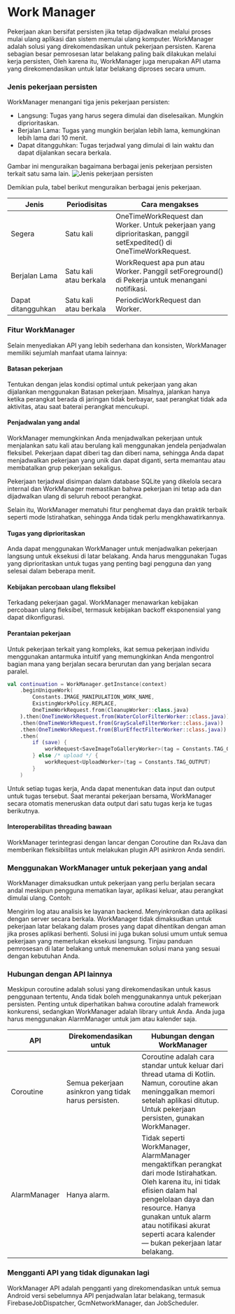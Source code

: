 # Work Manager

Pekerjaan akan bersifat persisten jika tetap dijadwalkan melalui proses mulai ulang aplikasi dan sistem memulai ulang komputer. WorkManager adalah solusi yang direkomendasikan untuk pekerjaan persisten. Karena sebagian besar pemrosesan latar belakang paling baik dilakukan melalui kerja persisten, Oleh karena itu, WorkManager juga merupakan API utama yang direkomendasikan untuk latar belakang diproses secara umum.

### Jenis pekerjaan persisten
WorkManager menangani tiga jenis pekerjaan persisten:

- Langsung: Tugas yang harus segera dimulai dan diselesaikan. Mungkin diprioritaskan.
- Berjalan Lama: Tugas yang mungkin berjalan lebih lama, kemungkinan lebih lama dari 10 menit.
- Dapat ditangguhkan: Tugas terjadwal yang dimulai di lain waktu dan dapat dijalankan secara berkala.

Gambar ini menguraikan bagaimana berbagai jenis pekerjaan persisten terkait satu sama lain.
![Jenis pekerjaan persisten](https://developer.android.com/static/images/guide/background/workmanager_main.svg?hl=id)

Demikian pula, tabel berikut menguraikan berbagai jenis pekerjaan.

| Jenis | Periodisitas | Cara mengakses |
| -- | -- | -- |
| Segera | Satu kali | OneTimeWorkRequest dan Worker. Untuk pekerjaan yang diprioritaskan, panggil setExpedited() di OneTimeWorkRequest. |
| Berjalan Lama | Satu kali atau berkala | WorkRequest apa pun atau Worker. Panggil setForeground() di Pekerja untuk menangani notifikasi. |
| Dapat ditangguhkan | Satu kali atau berkala | PeriodicWorkRequest dan Worker. |

### Fitur WorkManager
Selain menyediakan API yang lebih sederhana dan konsisten, WorkManager memiliki sejumlah manfaat utama lainnya:

#### Batasan pekerjaan
Tentukan dengan jelas kondisi optimal untuk pekerjaan yang akan dijalankan menggunakan Batasan pekerjaan. Misalnya, jalankan hanya ketika perangkat berada di jaringan tidak berbayar, saat perangkat tidak ada aktivitas, atau saat baterai perangkat mencukupi.

#### Penjadwalan yang andal
WorkManager memungkinkan Anda menjadwalkan pekerjaan untuk menjalankan satu kali atau berulang kali menggunakan jendela penjadwalan fleksibel. Pekerjaan dapat diberi tag dan diberi nama, sehingga Anda dapat menjadwalkan pekerjaan yang unik dan dapat diganti, serta memantau atau membatalkan grup pekerjaan sekaligus.

Pekerjaan terjadwal disimpan dalam database SQLite yang dikelola secara internal dan WorkManager memastikan bahwa pekerjaan ini tetap ada dan dijadwalkan ulang di seluruh reboot perangkat.

Selain itu, WorkManager mematuhi fitur penghemat daya dan praktik terbaik seperti mode Istirahatkan, sehingga Anda tidak perlu mengkhawatirkannya.

#### Tugas yang diprioritaskan
Anda dapat menggunakan WorkManager untuk menjadwalkan pekerjaan langsung untuk eksekusi di latar belakang. Anda harus menggunakan Tugas yang diprioritaskan untuk tugas yang penting bagi pengguna dan yang selesai dalam beberapa menit.

#### Kebijakan percobaan ulang fleksibel
Terkadang pekerjaan gagal. WorkManager menawarkan kebijakan percobaan ulang fleksibel, termasuk kebijakan backoff eksponensial yang dapat dikonfigurasi.

#### Perantaian pekerjaan
Untuk pekerjaan terkait yang kompleks, ikat semua pekerjaan individu menggunakan antarmuka intuitif yang memungkinkan Anda mengontrol bagian mana yang berjalan secara berurutan dan yang berjalan secara paralel.

```kotlin
val continuation = WorkManager.getInstance(context)
    .beginUniqueWork(
        Constants.IMAGE_MANIPULATION_WORK_NAME,
        ExistingWorkPolicy.REPLACE,
        OneTimeWorkRequest.from(CleanupWorker::class.java)
    ).then(OneTimeWorkRequest.from(WaterColorFilterWorker::class.java))
    .then(OneTimeWorkRequest.from(GrayScaleFilterWorker::class.java))
    .then(OneTimeWorkRequest.from(BlurEffectFilterWorker::class.java))
    .then(
        if (save) {
            workRequest<SaveImageToGalleryWorker>(tag = Constants.TAG_OUTPUT)
        } else /* upload */ {
            workRequest<UploadWorker>(tag = Constants.TAG_OUTPUT)
        }
    )

```

Untuk setiap tugas kerja, Anda dapat menentukan data input dan output untuk tugas tersebut. Saat merantai pekerjaan bersama, WorkManager secara otomatis meneruskan data output dari satu tugas kerja ke tugas berikutnya.

#### Interoperabilitas threading bawaan
WorkManager terintegrasi dengan lancar dengan Coroutine dan RxJava dan memberikan fleksibilitas untuk melakukan plugin API asinkron Anda sendiri.

### Menggunakan WorkManager untuk pekerjaan yang andal
WorkManager dimaksudkan untuk pekerjaan yang perlu berjalan secara andal meskipun pengguna mematikan layar, aplikasi keluar, atau perangkat dimulai ulang. Contoh:

Mengirim log atau analisis ke layanan backend.
Menyinkronkan data aplikasi dengan server secara berkala.
WorkManager tidak dimaksudkan untuk pekerjaan latar belakang dalam proses yang dapat dihentikan dengan aman jika proses aplikasi berhenti. Solusi ini juga bukan solusi umum untuk semua pekerjaan yang memerlukan eksekusi langsung. Tinjau panduan pemrosesan di latar belakang untuk menemukan solusi mana yang sesuai dengan kebutuhan Anda.

### Hubungan dengan API lainnya
Meskipun coroutine adalah solusi yang direkomendasikan untuk kasus penggunaan tertentu, Anda tidak boleh menggunakannya untuk pekerjaan persisten. Penting untuk diperhatikan bahwa coroutine adalah framework konkurensi, sedangkan WorkManager adalah library untuk Anda. Anda juga harus menggunakan AlarmManager untuk jam atau kalender saja.

| API | Direkomendasikan untuk | Hubungan dengan WorkManager |
| -- | -- | -- |
| Coroutine | Semua pekerjaan asinkron yang tidak harus persisten. | Coroutine adalah cara standar untuk keluar dari thread utama di Kotlin. Namun, coroutine akan meninggalkan memori setelah aplikasi ditutup. Untuk pekerjaan persisten, gunakan WorkManager. |
| AlarmManager | Hanya alarm. | Tidak seperti WorkManager, AlarmManager mengaktifkan perangkat dari mode Istirahatkan. Oleh karena itu, ini tidak efisien dalam hal pengelolaan daya dan resource. Hanya gunakan untuk alarm atau notifikasi akurat seperti acara kalender — bukan pekerjaan latar belakang. |

### Mengganti API yang tidak digunakan lagi
WorkManager API adalah pengganti yang direkomendasikan untuk semua Android versi sebelumnya API penjadwalan latar belakang, termasuk FirebaseJobDispatcher, GcmNetworkManager, dan JobScheduler.